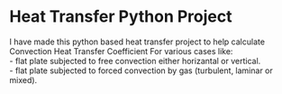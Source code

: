 # Heat Transfer Python Project

I have made this python based heat transfer project to help calculate Convection Heat Transfer Coefficient For various cases like:<br>
    -  flat plate subjected to free convection either horizantal or vertical.<br>
    -  flat plate subjected to forced convection by gas (turbulent, laminar or mixed).<br>
    
